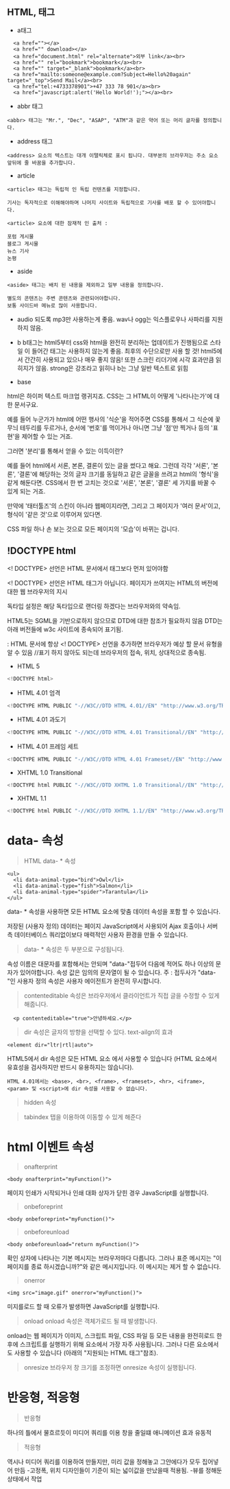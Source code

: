 ## HTML, 태그

* a태그
```
  <a href=""></a>
  <a href="" download></a>
  <a href="document.html" rel="alternate">외부 link</a><br>
  <a href="" rel="bookmark">bookmark</a><br>
  <a href="" target="_blank">bookmark</a><br>
  <a href="mailto:someone@example.com?Subject=Hello%20again" target="_top">Send Mail</a><br>
  <a href="tel:+4733378901">+47 333 78 901</a><br>
  <a href="javascript:alert('Hello World!');"></a><br>
```

* abbr 태그
```
<abbr> 태그는 "Mr.", "Dec", "ASAP", "ATM"과 같은 약어 또는 머리 글자를 정의합니다.
```

* address 태그
```
<address> 요소의 텍스트는 대개 이탤릭체로 표시 됩니다. 대부분의 브라우저는 주소 요소 앞뒤에 줄 바꿈을 추가합니다.
```

* article
```
<article> 태그는 독립적 인 독립 컨텐츠를 지정합니다.

기사는 독자적으로 이해해야하며 나머지 사이트와 독립적으로 기사를 배포 할 수 있어야합니다.

<article> 요소에 대한 잠재적 인 출처 :

포럼 게시물
블로그 게시물
뉴스 기사
논평
```

* aside
```
<aside> 태그는 배치 된 내용을 제외하고 일부 내용을 정의합니다.

별도의 콘텐츠는 주변 콘텐츠와 관련되어야합니다.
보통 사이드바 메뉴로 많이 사용합니다.
```

* audio
되도록 mp3만 사용하는게 좋음. wav나 ogg는 익스플로우나 사파리를 지원하지 않음.

* b
b태그는 html5부터 css와 html을 완전히 분리하는 업데이트가 진행됨으로 스타일 이 들어간 태그는 사용하지 않는게 좋음. 최후의 수단으로만 사용 할 것! html5에서 간간히 사용되고 있으나 매우 좋지 않음! 또한 스크린 리더기에 시각 효과만큼 읽히지가 않음. strong은 강조라고 읽히나 b는 그냥 일반 텍스트로 읽힘

* base



html은 하이퍼 텍스트 마크업 랭귀지죠. CSS는 그 HTML이 어떻게 '나타나는가'에 대한 문서구요.

예를 들어 누군가가 html에 어떤 행사의 '식순'을 적어주면 CSS를 통해서 그 식순에 꽃무늬 테두리를 두르거나, 순서에 '번호'를 먹이거나 아니면 그냥 '점'만 찍거나 등의 '표현'을 제어할 수 있는 거죠.

그러면 '분리'를 통해서 얻을 수 있는 이득이란?

예를 들어 html에서 서론, 본론, 결론이 있는 글을 썼다고 해요. 그런데 각각 '서론', '본론', '결론'에 해당하는 것의 글자 크기를 동일하고 같은 글꼴을 쓰려고 html의 '형식'을 같게 해둔다면. CSS에서 한 번 고치는 것으로 '서론', '본론', '결론' 세 가지를 바꿀 수 있게 되는 거죠.

만약에 '태터툴즈'의 스킨이 아니라 웹페이지라면, 그리고 그 페이지가 '여러 문서'이고, 형식이 '같은 것'으로 이루어져 있다면.

CSS 파일 하나 손 보는 것으로 모든 페이지의 '모습'이 바뀌는 겁니다.



## !DOCTYPE html


<! DOCTYPE> 선언은 HTML 문서에서 <html> 태그보다 먼저 있어야함

<! DOCTYPE> 선언은 HTML 태그가 아닙니다. 페이지가 쓰여지는 HTML의 버전에 대한 웹 브라우저의 지시

독타입 설정은 해당 독타입으로 랜더링 하겠다는 브라우저와의 약속임.

HTML5는 SGML을 기반으로하지 않으므로 DTD에 대한 참조가 필요하지 않음 DTD는 아래 버전들에 w3c 사이트에 종속되어 표기됨.

: HTML 문서에 항상 <! DOCTYPE> 선언을 추가하면 브라우저가 예상 할 문서 유형을 알 수 있음
//표기 하지 않아도 되는데 브라우저의 접속, 위치, 상대적으로 종속됨.

* HTML 5
```js
<!DOCTYPE html>
```
* HTML 4.01 엄격
```js
<!DOCTYPE HTML PUBLIC "-//W3C//DTD HTML 4.01//EN" "http://www.w3.org/TR/html4/strict.dtd">
```
* HTML 4.01 과도기
```js
<!DOCTYPE HTML PUBLIC "-//W3C//DTD HTML 4.01 Transitional//EN" "http://www.w3.org/TR/html4/loose.dtd">
```

* HTML 4.01 프레임 세트
```js
<!DOCTYPE HTML PUBLIC "-//W3C//DTD HTML 4.01 Frameset//EN" "http://www.w3.org/TR/html4/frameset.dtd">
```

* XHTML 1.0 Transitional
```js
<!DOCTYPE html PUBLIC "-//W3C//DTD XHTML 1.0 Transitional//EN" "http://www.w3.org/TR/xhtml1/DTD/xhtml1-transitional.dtd">
```

* XHTML 1.1
```js
<!DOCTYPE html PUBLIC "-//W3C//DTD XHTML 1.1//EN" "http://www.w3.org/TR/xhtml11/DTD/xhtml11.dtd">
```

# data- 속성

>HTML data- * 속성
```
<ul>
  <li data-animal-type="bird">Owl</li>
  <li data-animal-type="fish">Salmon</li> 
  <li data-animal-type="spider">Tarantula</li> 
</ul>
```

data- * 속성을 사용하면 모든 HTML 요소에 맞춤 데이터 속성을 포함 할 수 있습니다.

저장된 (사용자 정의) 데이터는 페이지 JavaScript에서 사용되어 Ajax 호출이나 서버 측 데이터베이스 쿼리없이보다 매력적인 사용자 환경을 만들 수 있습니다.

>data- * 속성은 두 부분으로 구성됩니다.

속성 이름은 대문자를 포함해서는 안되며 "data-"접두어 다음에 적어도 하나 이상의 문자가 있어야합니다.
속성 값은 임의의 문자열이 될 수 있습니다.
주 : 접두사가 "data-"인 사용자 정의 속성은 사용자 에이전트가 완전히 무시합니다.

>contenteditable 속성은 브라우저에서 클라이언트가 직접 글을 수정할 수 있게 해줍니다.

```
  <p contenteditable="true">안녕하세요.</p>
```

>dir 속성은 글자의 방향을 선택할 수 있다. text-ailgn의 효과
```
<element dir="ltr|rtl|auto">
```
HTML5에서 dir 속성은 모든 HTML 요소 에서 사용할 수 있습니다 (HTML 요소에서 유효성을 검사하지만 반드시 유용하지는 않습니다).
```
HTML 4.01에서는 <base>, <br>, <frame>, <frameset>, <hr>, <iframe>, <param> 및 <script>에 dir 속성을 사용할 수 없습니다.
```
> hidden 속성


>tabindex
탭을 이용하여 이동할 수 있게 해준다


# html 이벤트 속성
> onafterprint
```
<body onafterprint="myFunction()">
```
페이지 인쇄가 시작되거나 인쇄 대화 상자가 닫힌 경우 JavaScript를 실행합니다.

> onbeforeprint
```
<body onbeforeprint="myFunction()">
```

> onbeforeunload 

```
<body onbeforeunload="return myFunction()">
```
확인 상자에 나타나는 기본 메시지는 브라우저마다 다릅니다. 그러나 표준 메시지는 "이 페이지를 종료 하시겠습니까?"와 같은 메시지입니다. 이 메시지는 제거 할 수 없습니다.

> onerror
```
<img src="image.gif" onerror="myFunction()">
```
미지를로드 할 때 오류가 발생하면 JavaScript를 실행합니다.

> onload
onload 속성은 객체가로드 될 때 발생합니다.

onload는 웹 페이지가 이미지, 스크립트 파일, CSS 파일 등 모든 내용을 완전히로드 한 후에 스크립트를 실행하기 위해 <body> 요소에서 가장 자주 사용됩니다. 그러나 다른 요소에서도 사용할 수 있습니다 (아래의 "지원되는 HTML 태그"참조).


>onresize
브라우저 창 크기를 조정하면 onresize 속성이 실행됩니다.



# 반응형, 적응형
>반응형

하나의 틀에서 물흐르듯이 미디어 쿼리를 이용
창을 줄일떄 애니메이션 효과
유동적

> 적응형

역시나 미디어 쿼리를 이용하여 만들지만,
미리 값을 정해놓고 그안에다가 모두 집어넣어 만듬
-고정폭, 위치 디자인들이 기준이 되는 넓이값을 만났을때 적용됨.
-뷰를 정해둔 상태에서 작업
